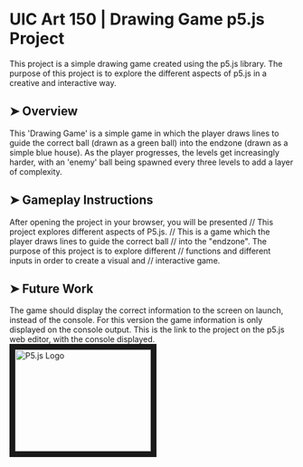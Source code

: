 # UIC Art 150 | Drawing Game p5.js Project
This project is a simple drawing game created using the p5.js library. The purpose of this project is to explore the different aspects of p5.js in a creative and interactive way.

## ➤ Overview
This 'Drawing Game' is a simple game in which the player draws lines to guide the correct ball (drawn as a green ball) into the endzone (drawn as a simple blue house). As the player progresses, the levels get increasingly harder, with an 'enemy' ball being spawned every three levels to add a layer of complexity.

## ➤ Gameplay Instructions
After opening the project in your browser, you will be presented 
// This project explores different aspects of P5.js.
// This is a game which the player draws lines to guide the correct ball
// into the "endzone". The purpose of this project is to explore different
// functions and different inputs in order to create a visual and
// interactive game.

## ➤ Future Work
The game should display the correct information to the screen on launch, instead of the console. For this version the game information is only displayed on the console output. This is the link to the project on the p5.js web editor, with the console displayed.
<a href="https://editor.p5js.org/dariusalasu/sketches/sSWfJSRrg" target="_blank"><img src="#p5js-logo-small_svg__b" alt="P5.js Logo" width="240" height="180" border="10" /></a>
